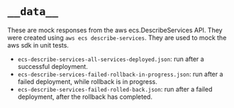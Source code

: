 # `__data__`

These are mock responses from the aws ecs.DescribeServices API.
They were created using `aws ecs describe-services`.
They are used to mock the aws sdk in unit tests.

- `ecs-describe-services-all-services-deployed.json`: run after a successful deployment.
- `ecs-describe-services-failed-rollback-in-progress.json`: run after a failed deployment, while rollback is in progress.
- `ecs-describe-services-failed-rolled-back.json`: run after a failed deployment, after the rollback has completed.
